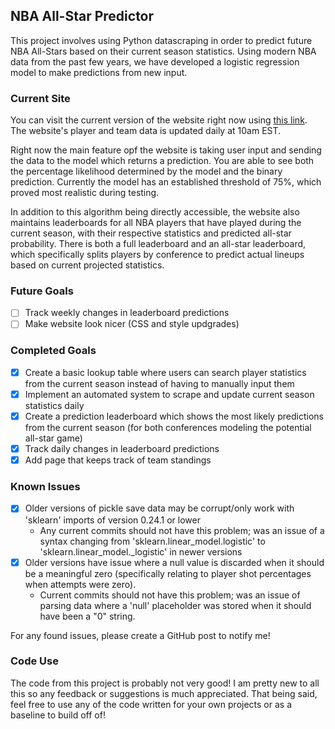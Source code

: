 ## NBA All-Star Predictor

This project involves using Python datascraping in order to predict future NBA All-Stars based on their current season statistics. Using modern NBA data from the past few years, we have developed a logistic regression model to make predictions from new input.

### Current Site
You can visit the current version of the website right now using [this link](http://ch22.pythonanywhere.com). The website's player and team data is updated daily at 10am EST.

Right now the main feature opf the website is taking user input and sending the data to the model which returns a prediction. You are able to see both the percentage likelihood determined by the model and the binary prediction. Currently the model has an established threshold of 75%, which proved most realistic during testing.

In addition to this algorithm being directly accessible, the website also maintains leaderboards for all NBA players that have played during the current season, with their respective statistics and predicted all-star probability. There is both a full leaderboard and an all-star leaderboard, which specifically splits players by conference to predict actual lineups based on current projected statistics.

### Future Goals
- [ ] Track weekly changes in leaderboard predictions
- [ ] Make website look nicer (CSS and style updgrades)

### Completed Goals
- [x] Create a basic lookup table where users can search player statistics from the current season instead of having to manually input them
- [x] Implement an automated system to scrape and update current season statistics daily
- [x] Create a prediction leaderboard which shows the most likely predictions from the current season (for both conferences modeling the potential all-star game)
- [x] Track daily changes in leaderboard predictions
- [x] Add page that keeps track of team standings

### Known Issues
- [x] Older versions of pickle save data may be corrupt/only work with 'sklearn' imports of version 0.24.1 or lower
  - Any current commits should not have this problem; was an issue of a syntax changing from 'sklearn.linear_model.logistic' to 'sklearn.linear_model._logistic' in newer versions
- [x] Older versions have issue where a null value is discarded when it should be a meaningful zero (specifically relating to player shot percentages when attempts were zero).
  - Current commits should not have this problem; was an issue of parsing data where a 'null' placeholder was stored when it should have been a "0" string.


For any found issues, please create a GitHub post to notify me!

### Code Use
The code from this project is probably not very good! I am pretty new to all this so any feedback or suggestions is much appreciated. That being said, feel free to use any of the code written for your own projects or as a baseline to build off of! 